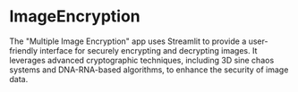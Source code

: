 # ImageEncryption
The "Multiple Image Encryption" app uses Streamlit to provide a user-friendly interface for securely encrypting and decrypting images. It leverages advanced cryptographic techniques, including 3D sine chaos systems and DNA-RNA-based algorithms, to enhance the security of image data.

